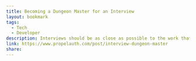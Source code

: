 ```yaml
---
title: Becoming a Dungeon Master for an Interview
layout: bookmark
tags:
  - Tech
  - Developer
description: Interviews should be as close as possible to the work that the candidate would do if they join. While that seems like a pretty tautological statement, it is unfortunately not always true. When interviewing as a software engineer, for example, you’ll run into places that lean heavily on algorithms
link: https://www.propelauth.com/post/interview-dungeon-master
share:
---
```


